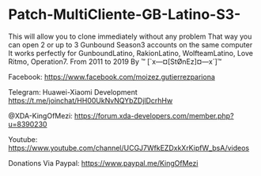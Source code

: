 # Patch-MultiCliente-GB-Latino-S3-
This will allow you to clone immediately without any problem
That way you can open 2 or up to 3 Gunbound Season3 accounts on the same computer
It works perfectly for GunboundLatino, RakionLatino, WolfteamLatino, Love Ritmo, Operation7.
From 2011 to 2019 By ™ [`x—¤[StØnEz]¤—x´]™

Facebook: 
https://www.facebook.com/moizez.gutierrezpariona

Telegram: Huawei-Xiaomi Development 
https://t.me/joinchat/HH00UkNvNQYbZDjlDcrhHw

@XDA-KingOfMezi: 
https://forum.xda-developers.com/member.php?u=8390230

Youtube: 
https://www.youtube.com/channel/UCGJ7WfkEZDxkXrKipfW_bsA/videos

Donations Via Paypal: 
https://www.paypal.me/KingOfMezi
